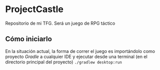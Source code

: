 # ProjectCastle

Repositorio de mi TFG. Será un juego de RPG táctico

## Cómo iniciarlo

En la situación actual, la forma de correr el juego es importándolo como proyecto *Gradle* a cualquier IDE y ejecutar desde una terminal (en el directorio principal del proyecto) `./gradlew desktop:run`
